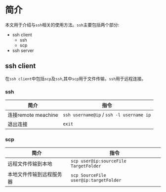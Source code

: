 # 简介

本文用于介绍与`ssh`相关的使用方法。`ssh`主要包括两个部分:

* ssh client
  * ssh
  * scp
* ssh server


## ssh client

在`ssh client`中包括`scp`及`ssh`,其中`scp`用于文件传输，`ssh`用于远程连接。

### ssh

| 简介     |   指令    |
|----------|----------|
|连接remote meachine  | `ssh username@ip` / `ssh -l username ip`|
|退出连接   | `exit`  |

### scp

| 简介   |   指令   |
|--------|----------|
| 远程文件传输到本地 |  `scp user@ip:sourceFile TargetFolder` |
| 本地文件传输到远程服务器 | `scp SourceFile user@ip:targetFolder` |

